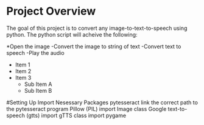 # Project Overview
The goal of this project is to convert any image-to-text-to-speech using python. 
The python script will acheive the following:

*Open the image
-Convert the image to string of text
-Convert text to speech
-Play the audio 



* Item 1
* Item 2
* Item 3
  * Sub Item A
  * Sub Item B

 






#Setting Up
Import Nesessary Packages
pytesseract
link the correct path to the pytesseract program
Pillow (PIL) import Image class
Google text-to-speech (gtts) import gTTS class
import pygame
